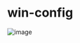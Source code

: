 # win-config


![image](https://user-images.githubusercontent.com/78076796/175238346-8ffe6c1f-9bba-473c-b09b-e55d778e065e.png)
